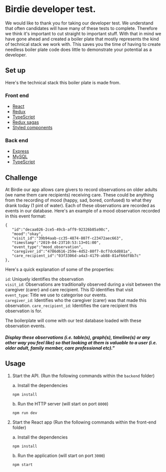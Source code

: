 # Birdie developer test.
We would like to thank you for taking our developer test. We understand that often candidates will have many of these tests to complete. Therefore we think it's important to cut straight to important stuff. With that in mind we have gone ahead and created a boiler plate that mostly represents the kind of technical stack we work with. This saves you the time of having to create needless boiler plate code does little to demonstrate your potential as a developer.

## Set up

Here's the technical stack this boiler plate is made from.

### Front end
* [React](https://reactjs.org/)
* [Redux](https://redux.js.org/introduction/getting-started)
* [TypeScript](https://www.typescriptlang.org/)
* [Redux sagas](https://redux-saga.js.org/docs/introduction/BeginnerTutorial.html)
* [Styled components](https://www.styled-components.com/)

### Back end
* [Express](https://expressjs.com/)
* [MySQL](https://www.mysql.com/)
* [TypeScript](https://www.typescriptlang.org/)

## Challenge
At Birdie our app allows care givers to record observations on older adults (we name them care recipients) receiving care.
These could be anything from the recording of mood (happy, sad, bored, confused) to what they drank today (1 pint of water). 
Each of these observations are recorded as events in our database. Here's an example of a mood observation recorded
in this event format:

```
{  
   "id":"decaa026-2ce5-49cb-aff9-92326b85a98c",
   "mood":"okay",
   "visit_id":"39b94aab-cc35-4874-807f-c23472aec663",
   "timestamp":"2019-04-23T10:53:13+01:00",
   "event_type":"mood_observation",
   "caregiver_id":"4786d616-259e-4d52-80f7-8cf7dc6d881a",
   "care_recipient_id":"03f3306d-a4a3-4179-ab88-81af66df8b7c"
},
```

Here's a quick explanation of some of the properties:

`id`: Uniquely identifies the observation  
`visit_id`: Observations are traditionally observed during a visit between the caregiver (carer) and care recipient. This ID identifies that visit  
`event_type`: Title we use to categorise our events.  
`caregiver_id`: Identifies who the caregiver (carer) was that made this observation.
`care_recipient_id`: Identifies the care recipient this observation is for.

The boilerplate will come with our test database loaded with these observation events.

##### **Display these observations (i.e. table(s), graph(s), timeline(s) or any other way you feel like) so that looking at them is valuable to a user (i.e. older adult, family member, care professional etc)."**

## Usage

1. Start the API. (Run the following commands within the `backend` folder)

   a. Install the dependencies
   ```
   npm install
   ```
   
   b. Run the HTTP server (will start on port `8000`)
   ```
   npm run dev
   ```
2. Start the React app  (Run the following commands within the front-end folder)

    a. Install the dependencies
   ```
   npm install
   ```
   
   b. Run the application (will start on port `3000`)
   ```
   npm start
   ```